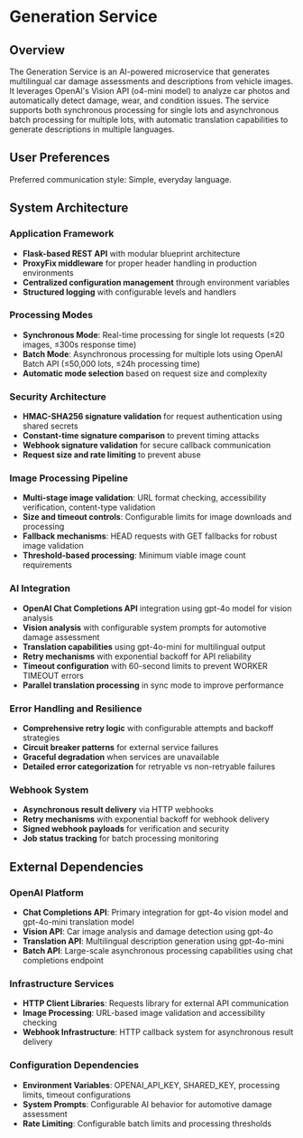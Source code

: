 # Generation Service

## Overview

The Generation Service is an AI-powered microservice that generates multilingual car damage assessments and descriptions from vehicle images. It leverages OpenAI's Vision API (o4-mini model) to analyze car photos and automatically detect damage, wear, and condition issues. The service supports both synchronous processing for single lots and asynchronous batch processing for multiple lots, with automatic translation capabilities to generate descriptions in multiple languages.

## User Preferences

Preferred communication style: Simple, everyday language.

## System Architecture

### Application Framework
- **Flask-based REST API** with modular blueprint architecture
- **ProxyFix middleware** for proper header handling in production environments
- **Centralized configuration management** through environment variables
- **Structured logging** with configurable levels and handlers

### Processing Modes
- **Synchronous Mode**: Real-time processing for single lot requests (≤20 images, ≤300s response time)
- **Batch Mode**: Asynchronous processing for multiple lots using OpenAI Batch API (≤50,000 lots, ≤24h processing time)
- **Automatic mode selection** based on request size and complexity

### Security Architecture
- **HMAC-SHA256 signature validation** for request authentication using shared secrets
- **Constant-time signature comparison** to prevent timing attacks
- **Webhook signature validation** for secure callback communication
- **Request size and rate limiting** to prevent abuse

### Image Processing Pipeline
- **Multi-stage image validation**: URL format checking, accessibility verification, content-type validation
- **Size and timeout controls**: Configurable limits for image downloads and processing
- **Fallback mechanisms**: HEAD requests with GET fallbacks for robust image validation
- **Threshold-based processing**: Minimum viable image count requirements

### AI Integration
- **OpenAI Chat Completions API** integration using gpt-4o model for vision analysis
- **Vision analysis** with configurable system prompts for automotive damage assessment
- **Translation capabilities** using gpt-4o-mini for multilingual output
- **Retry mechanisms** with exponential backoff for API reliability
- **Timeout configuration** with 60-second limits to prevent WORKER TIMEOUT errors
- **Parallel translation processing** in sync mode to improve performance

### Error Handling and Resilience
- **Comprehensive retry logic** with configurable attempts and backoff strategies
- **Circuit breaker patterns** for external service failures
- **Graceful degradation** when services are unavailable
- **Detailed error categorization** for retryable vs non-retryable failures

### Webhook System
- **Asynchronous result delivery** via HTTP webhooks
- **Retry mechanisms** with exponential backoff for webhook delivery
- **Signed webhook payloads** for verification and security
- **Job status tracking** for batch processing monitoring

## External Dependencies

### OpenAI Platform
- **Chat Completions API**: Primary integration for gpt-4o vision model and gpt-4o-mini translation model
- **Vision API**: Car image analysis and damage detection using gpt-4o
- **Translation API**: Multilingual description generation using gpt-4o-mini
- **Batch API**: Large-scale asynchronous processing capabilities using chat completions endpoint

### Infrastructure Services
- **HTTP Client Libraries**: Requests library for external API communication
- **Image Processing**: URL-based image validation and accessibility checking
- **Webhook Infrastructure**: HTTP callback system for asynchronous result delivery

### Configuration Dependencies
- **Environment Variables**: OPENAI_API_KEY, SHARED_KEY, processing limits, timeout configurations
- **System Prompts**: Configurable AI behavior for automotive damage assessment
- **Rate Limiting**: Configurable batch limits and processing thresholds